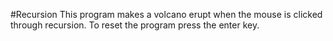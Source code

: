 #Recursion
  This program makes a volcano erupt when the mouse is clicked through recursion. To reset the program press the enter key.
